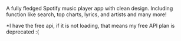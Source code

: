 A fully fledged Spotify music player app with clean design. Including function like search, top charts, lyrics, and artists and many more!

*I have the free api, if it is not loading, that means my free API plan is deprecated :(

